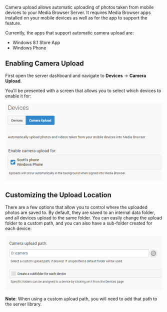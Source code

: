 Camera upload allows automatic uploading of photos taken from mobile devices to your Media Browser Server. It requires Media Browser apps installed on your mobile devices as well as for the app to support the feature.

Currently, the apps that support automatic camera upload are:

* Windows 8.1 Store App
* Windows Phone

## Enabling Camera Upload

First open the server dashboard and navigate to **Devices** -> **Camera Upload**.

You'll be presented with a screen that allows you to select which devices to enable it for:

![](images/server/cameraupload1.png)

## Customizing the Upload Location

There are a few options that allow you to control where the uploaded photos are saved to. By default, they are saved to an internal data folder, and all devices upload to the same folder. You can easily change the upload folder to a custom path, and you can also have a sub-folder created for each device:

![](images/server/cameraupload2.png)

**Note**: When using a custom upload path, you will need to add that path to the server library.
